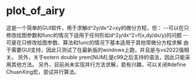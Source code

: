 # plot_of_airy
这是一个简单的GUI软件，用于求解d^2y/dx^2=xy的微分方程，但：
--可以在只修改绘图参数和func的情况下适用于任何形如d^2y/dx^2=f(x,dy/dx/y)的问题
--可是在只修改绘图参数、算法和func的情况下基本适用于其他常微分方程求解
由于需要GUI支持，因此只测试了在最新版的windows上跑，并且是与vs2022强相关。
另外，关于extern double yrem[NUM];是c99之后支持的语法，因此只能采用其他方法。
另外，目前尚未实现并行方法求解，若有兴趣，可以关闭#define ChuanXing宏，尝试并行算法。
